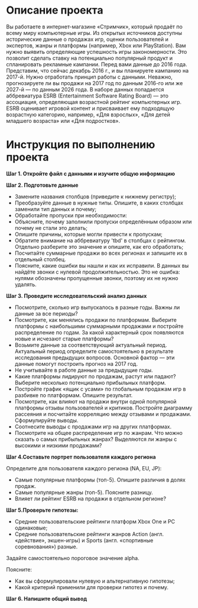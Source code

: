 # Описание проекта
Вы работаете в интернет-магазине «Стримчик», который продаёт по всему миру компьютерные игры. Из открытых источников доступны исторические данные о продажах игр, оценки пользователей и экспертов, жанры и платформы (например, Xbox или PlayStation). Вам нужно выявить определяющие успешность игры закономерности. Это позволит сделать ставку на потенциально популярный продукт и спланировать рекламные кампании. Перед вами данные до 2016 года. Представим, что сейчас декабрь 2016 г., и вы планируете кампанию на 2017-й. Нужно отработать принцип работы с данными. Неважно, прогнозируете ли вы продажи на 2017 год по данным 2016-го или же 2027-й — по данным 2026 года. В наборе данных попадается аббревиатура ESRB (Entertainment Software Rating Board) — это ассоциация, определяющая возрастной рейтинг компьютерных игр. ESRB оценивает игровой контент и присваивает ему подходящую возрастную категорию, например, «Для взрослых», «Для детей младшего возраста» или «Для подростков».

# Инструкция по выполнению проекта

**Шаг 1. Откройте файл с данными и изучите общую информацию**

**Шаг 2.  Подготовьте данные**
 - Замените названия столбцов (приведите к нижнему регистру);
 - Преобразуйте данные в нужные типы. Опишите, в каких столбцах заменили тип данных и почему;
 - Обработайте пропуски при необходимости:
 - Объясните, почему заполнили пропуски определённым образом или почему не стали это делать;
 - Опишите причины, которые могли привести к пропускам;
 - Обратите внимание на аббревиатуру 'tbd' в столбцах с рейтингом. Отдельно разберите это значение и опишите, как его обработать;
 - Посчитайте суммарные продажи во всех регионах и запишите их в отдельный столбец.
 - Поясните, какие ошибки вы нашли и как их исправили. В данных вы найдёте звонки с нулевой продолжительностью. Это не ошибка: нулями обозначены пропущенные звонки, поэтому их не нужно удалять.

**Шаг 3. Проведите исследовательский анализ данных** 
 - Посмотрите, сколько игр выпускалось в разные годы. Важны ли данные за все периоды?
 - Посмотрите, как менялись продажи по платформам. Выберите платформы с наибольшими суммарными продажами и постройте распределение по годам. За какой характерный срок появляются новые и исчезают старые платформы?
 - Возьмите данные за соответствующий актуальный период. Актуальный период определите самостоятельно в результате исследования предыдущих вопросов. Основной фактор — эти данные помогут построить прогноз на 2017 год.
 - Не учитывайте в работе данные за предыдущие годы.
 - Какие платформы лидируют по продажам, растут или падают? Выберите несколько потенциально прибыльных платформ.
 - Постройте график «ящик с усами» по глобальным продажам игр в разбивке по платформам. Опишите результат.
 - Посмотрите, как влияют на продажи внутри одной популярной платформы отзывы пользователей и критиков. Постройте диаграмму рассеяния и посчитайте корреляцию между отзывами и продажами. Сформулируйте выводы.
 - Соотнесите выводы с продажами игр на других платформах.
 - Посмотрите на общее распределение игр по жанрам. Что можно сказать о самых прибыльных жанрах? Выделяются ли жанры с высокими и низкими продажами?

**Шаг 4.Составьте портрет пользователя каждого региона** 

 Определите для пользователя каждого региона (NA, EU, JP):

 - Самые популярные платформы (топ-5). Опишите различия в долях продаж.
 - Самые популярные жанры (топ-5). Поясните разницу.
 - Влияет ли рейтинг ESRB на продажи в отдельном регионе?

**Шаг 5.Проверьте гипотезы:**
 - Средние пользовательские рейтинги платформ Xbox One и PC одинаковые;
 - Средние пользовательские рейтинги жанров Action (англ. «действие», экшен-игры) и Sports (англ. «спортивные соревнования») разные.

Задайте самостоятельно пороговое значение alpha.

Поясните:

 - Как вы сформулировали нулевую и альтернативную гипотезы;
 - Какой критерий применили для проверки гипотез и почему.

**Шаг 6. Напишите общий вывод**